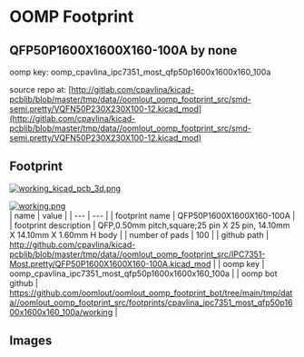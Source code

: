 # OOMP Footprint  
## QFP50P1600X1600X160-100A  by none  
  
oomp key: oomp_cpavlina_ipc7351_most_qfp50p1600x1600x160_100a  
  
source repo at: [http://gitlab.com/cpavlina/kicad-pcblib/blob/master/tmp/data//oomlout_oomp_footprint_src/smd-semi.pretty/VQFN50P230X230X100-12.kicad_mod](http://gitlab.com/cpavlina/kicad-pcblib/blob/master/tmp/data//oomlout_oomp_footprint_src/smd-semi.pretty/VQFN50P230X230X100-12.kicad_mod)  
## Footprint  
  
[![working_kicad_pcb_3d.png](working_kicad_pcb_3d_600.png)](working_kicad_pcb_3d.png)  
  
[![working.png](working_600.png)](working.png)  
| name | value | 
| --- | --- | 
| footprint name | QFP50P1600X1600X160-100A | 
| footprint description | QFP,0.50mm pitch,square;25 pin X 25 pin, 14.10mm X 14.10mm X 1.60mm H body | 
| number of pads | 100 | 
| github path | http://github.com/cpavlina/kicad-pcblib/blob/master/tmp/data//oomlout_oomp_footprint_src/IPC7351-Most.pretty/QFP50P1600X1600X160-100A.kicad_mod | 
| oomp key | oomp_cpavlina_ipc7351_most_qfp50p1600x1600x160_100a | 
| oomp bot github | https://github.com/oomlout/oomlout_oomp_footprint_bot/tree/main/tmp/data//oomlout_oomp_footprint_src/footprints/cpavlina_ipc7351_most_qfp50p1600x1600x160_100a/working | 
## Images  
